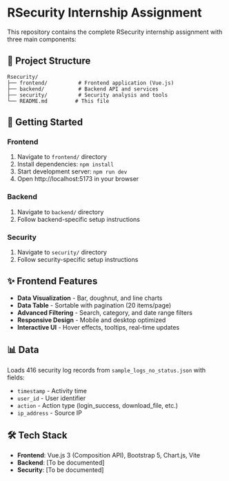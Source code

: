 # RSecurity Internship Assignment

This repository contains the complete RSecurity internship assignment with three main components:

## 📁 Project Structure

```
Rsecurity/
├── frontend/          # Frontend application (Vue.js)
├── backend/           # Backend API and services
├── security/          # Security analysis and tools
└── README.md         # This file
```

## 🚀 Getting Started

### Frontend
1. Navigate to `frontend/` directory
2. Install dependencies: `npm install`
3. Start development server: `npm run dev`
4. Open http://localhost:5173 in your browser

### Backend
1. Navigate to `backend/` directory
2. Follow backend-specific setup instructions

### Security
1. Navigate to `security/` directory
2. Follow security-specific setup instructions

## ✨ Frontend Features

- **Data Visualization** - Bar, doughnut, and line charts
- **Data Table** - Sortable with pagination (20 items/page)
- **Advanced Filtering** - Search, category, and date range filters
- **Responsive Design** - Mobile and desktop optimized
- **Interactive UI** - Hover effects, tooltips, real-time updates

## 📊 Data

Loads 416 security log records from `sample_logs_no_status.json` with fields:
- `timestamp` - Activity time
- `user_id` - User identifier  
- `action` - Action type (login_success, download_file, etc.)
- `ip_address` - Source IP

## 🛠️ Tech Stack

- **Frontend**: Vue.js 3 (Composition API), Bootstrap 5, Chart.js, Vite
- **Backend**: [To be documented]
- **Security**: [To be documented]
